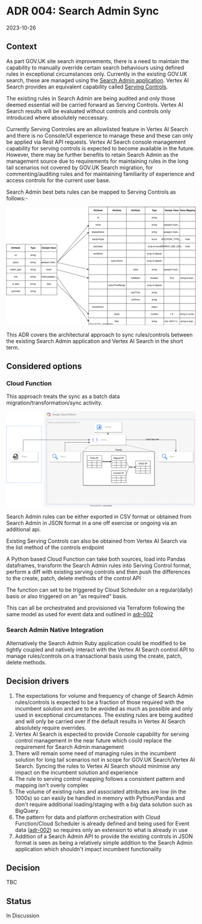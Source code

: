 # ADR 004: Search Admin Sync
2023-10-26

## Context
As part GOV.UK site search improvements, there is a need to maintain the capability to manually override certain search behaviours using defined rules in exceptional circumstances only. Currently in the existing GOV.UK search, these are managed using the [Search Admin application](https://docs.publishing.service.gov.uk/repos/search-admin.html). Vertex AI Search provides an equivalent capability called [Serving Controls](https://cloud.google.com/generative-ai-app-builder/docs/configure-serving-controls). 

The existing rules in Search Admin are being audited and only those deemed essential will be carried forward as Serving Controls. Vertex AI Search results will be evaluated without controls and controls only introduced where absolutely neccessary.

Currently Serving Controles are an allowlisted feature in Vertex AI Search and there is no Console/UI experience to manage these and these can only be applied via Rest API requests. Vertex AI Search console management capability for serving controls is expected to become available in the future. However, there may be further benefits to retain Search Admin as the management source due to requirements for maintaining rules in the long tail scenarios not covered by GOV.UK Search migration, for commenting/auditing rules and for maintaining familiarity of experience and access controls for the current user base.

Search Admin best bets rules can be mapped to Serving Controls as follows:-

![Serving Control Mapping](images/004-search-admin-to-serving-control-mapping.drawio.svg)

This ADR covers the architectural approach to sync rules/controls between the existing Search Admin application and Vertex AI Search in the short term.

## Considered options
### Cloud Function
This approach treats the sync as a batch data migration/transformation/sync activity.

![Serving Control Sync](images/004-search-admin-to-serving-control-flow.drawio.svg)

Search Admin rules can be either exported in CSV format or obtained from Search Admin in JSON format in a one off exercise or ongoing via an additional api.

Existing Serving Controls can also be obtained from Vertex AI Search via the list method of the controls endpoint

A Python based Cloud Function can take both sources, load into Pandas dataframes, transform the Search Admin rules into Serving Control format, perform a diff with existing serving controls and then push the differences to the create, patch, delete methods of the control API

The function can set to be triggered by Cloud Scheduler on a regular(daily) basis or also triggered on an "as required" basis.

This can all be orchestrated and provisioned via Terraform following the same model as used for event data and outlined in [adr-002](002-gcp-usage.md)

### Search Admin Native Integration
Alternatively the Search Admin Ruby application could be modified to be tightly coupled and natively interact with the Vertex AI Search control API to manage rules/controls on a transactional basis using the create, patch, delete methods.

## Decision drivers
1. The expectations for volume and frequency of change of Search Admin rules/controls is expected to be a fraction of those required with the incumbent solution and are to be avoided as much as possible and only used in exceptional circumstances. The existing rules are being audited and will only be carried over if the default results in Vertex AI Search absolutely require overrides.
2. Vertex AI Search is expected to provide Console capability for serving control management in the near future which could replace the requirement for Search Admin management
3. There will remain some need of managing rules in the incumbent solution for long tail scenarios not in scope for GOV.UK Search/Vertex AI Search. Syncing the rules to Vertex AI Search should minimise any impact on the incumbent solution and experience
4. The rule to serving control mapping follows a consistent pattern and mapping isn't overly complex
5. The volume of existing rules and associated attributes are low (in the 1000s) so can easily be handled in memory with Python/Pandas and don't require additional loading/staging with a big data solution such as BigQuery.
6. The pattern for data and platform orchestration with Cloud Function/Cloud Scheduler is already defined and being used for Event data ([adr-002](002-gcp-usage.md)) so requires only an extension to what is already in use
7. Addition of a Search Admin API to provide the existing controls in JSON format is seen as being a relatively simple addition to the Search Admin application which shouldn't impact incumbent functionality
 

## Decision
TBC

## Status
In Discussion
